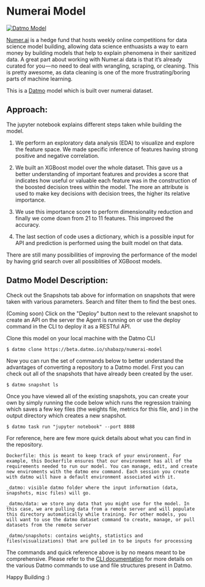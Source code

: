 # Numerai Model

[![Datmo Model](https://beta.datmo.io/shabazp/numerai-model/badge.svg)](https://beta.datmo.io/shabazp/numerai-model)

[Numer.ai](https://numer.ai/) is a hedge fund that hosts weekly online competitions for data science model building, allowing data science enthuasists a way to earn money by building models that help to explain phenomena in their sanitized data. A great part about working with Numer.ai data is that it’s already curated for you — no need to deal with wrangling, scraping, or cleaning. This is pretty awesome, as data cleaning is one of the more frustrating/boring parts of machine learning.

This is a [Datmo](https://datmo.com) model which is built over numerai dataset.

## Approach:

The jupyter notebook explains different steps taken while building the model.

1. We perform an exploratory data analysis (EDA) to visualize and explore the feature space. We made specific inference of features having strong positive and negative correlation.

2. We built an XGBoost model over the whole dataset. This gave us a better understanding of important features and provides a score that indicates how useful or valuable each feature was in the construction of the boosted decision trees within the model. The more an attribute is used to make key decisions with decision trees, the higher its relative importance.

3. We use this importance score to perform dimensionality reduction and finally we come down from 21 to 11 features. This improved the accuracy. 

4. The last section of code uses a dictionary, which is a possible input for API and prediction is performed using the built model on that data.

There are still many possibilities of improving the performance of the model by having grid search over all possiblities of XGBoost models.

## Datmo Model Description:

Check out the Snapshots tab above for information on snapshots that were taken with various parameters. Search and filter them to find the best ones. 

(Coming soon) Click on the "Deploy" button next to the relevant snapshot to create an API on the server the Agent is running on or use the deploy command in the CLI to deploy it as a RESTful API. 

Clone this model on your local machine with the Datmo CLI

```
$ datmo clone https://beta.datmo.io/shabazp/numerai-model
```

Now you can run the set of commands below to better understand the advantages of converting a repository to a Datmo model. 
First you can check out all of the snapshots that have already been created by the user. 

```
$ datmo snapshot ls 
```

Once you have viewed all of the existing snapshots, you can create your own by simply running the code below which runs the regression training which saves a few key files (the weights file, metrics for this file, and ) in the output directory which creates a new snapshot. 

```
$ datmo task run "jupyter notebook" --port 8888
```

For reference, here are few more quick details about what you can find in the repository. 

```
Dockerfile: this is meant to keep track of your environment. For example, this Dockerfile ensures that our environment has all of the requirements needed to run our model. You can manage, edit, and create new enviroments with the datmo env command. Each session you create with datmo will have a default environment associated with it.

_datmo: visible datmo folder where the input information (data, snapshots, misc files) will go.

_datmo/data: we store any data that you might use for the model. In this case, we are pulling data from a remote server and will populate this directory automatically while training. For other models, you will want to use the datmo dataset command to create, manage, or pull datasets from the remote server

_datmo/snapshots: contains weights, statistics and files(visualizations) that are pulled in to be inputs for processing
```
The commands and quick reference above is by no means meant to be comprehensive. Please refer to the [CLI documentation](https://beta-docs.datmo.io) for more details on the various Datmo commands to use and file structures present in Datmo.

Happy Building :)

